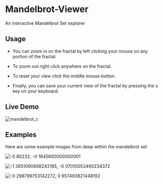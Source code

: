 
# Mandelbrot-Viewer
An interactive Mandelbrot Set explorer
 
 ## Usage
- You can zoom in on the fractal by left clicking your mouse on any portion of the fractal.
 
- To zoom out right click anywhere on the fractal.
 
- To reset your view click the middle mouse button.
 
- Finally, you can save your current view of the fractal by pressing the s key on your keyboard.

## Live Demo
![mandelbrot_c](https://user-images.githubusercontent.com/49791407/185815986-e3d71a78-c089-4960-8b77-f73f995e3a46.gif)


## Examples
Here are some example images from deep within the mandelbrot set

![-0 80232, -0 1645600000000001](https://user-images.githubusercontent.com/49791407/127788693-072b9889-d9d3-4a30-987c-4c7a1b266600.png)

![-1 3651090698242185, -0 07010052490234372](https://user-images.githubusercontent.com/49791407/127788704-853e4384-a1fc-4f8c-af15-1b4599f35eba.png)

![-0 298799753142272, 0 657493821448192](https://user-images.githubusercontent.com/49791407/127788874-389f8daf-0110-4b51-9893-32f8cff86b75.png)
